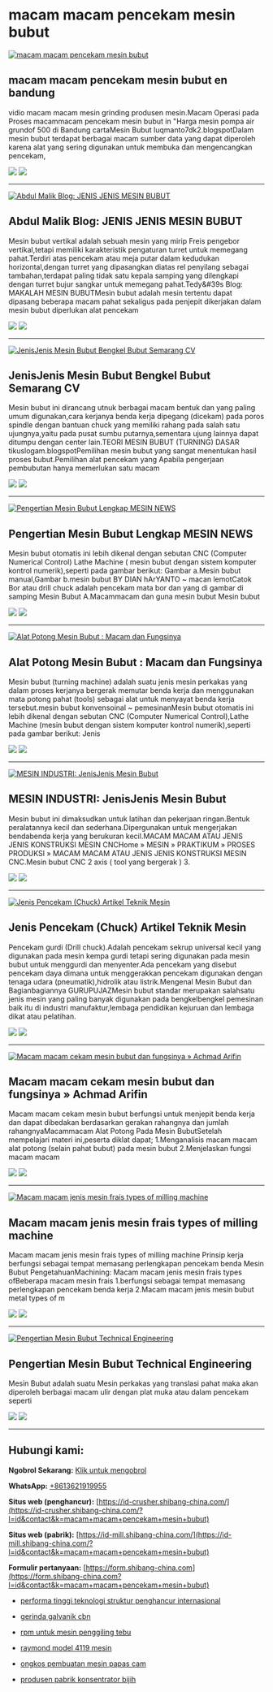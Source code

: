 # macam macam pencekam mesin bubut

<a href="https://swt.shibang-china.com/?l=id&img&k=macam+macam+pencekam+mesin+bubut" target="_blank">![macam macam pencekam mesin bubut](http://static.shibang-china.com/all-800x300/916.jpg)</a>

## macam macam pencekam mesin bubut en bandung
vidio macam macam mesin grinding produsen mesin.Macam Operasi pada Proses macammacam pencekam mesin bubut in "Harga mesin pompa air grundof 500 di Bandung cartaMesin Bubut luqmanto7dk2.blogspotDalam mesin bubut terdapat berbagai macam sumber data yang dapat diperoleh karena alat yang sering digunakan untuk membuka dan mengencangkan pencekam,


<a href="https://whatsapp.shibangsoft.com/WhatsApp.php" target="_blank" title="WhatsApp">![](http://static.shibang-china.com/icon/whatsapp.png)</a> <a href="https://swt.shibang-china.com/?l=id&icon&k=macam+macam+pencekam+mesin+bubut" target="_blank">![](http://static.shibang-china.com/icon/chat-id.png)</a>

---

<a href="https://swt.shibang-china.com/?l=id&img&k=macam+macam+pencekam+mesin+bubut" target="_blank">![Abdul Malik Blog: JENIS JENIS MESIN BUBUT](http://static.shibang-china.com/all-800x300/945.jpg)</a>

## Abdul Malik Blog: JENIS JENIS MESIN BUBUT
Mesin bubut vertikal adalah sebuah mesin yang mirip Freis pengebor vertikal,tetapi memiliki karakteristik pengaturan turret untuk memegang pahat.Terdiri atas pencekam atau meja putar dalam kedudukan horizontal,dengan turret yang dipasangkan diatas rel penyilang sebagai tambahan,terdapat paling tidak satu kepala samping yang dilengkapi dengan turret bujur sangkar untuk memegang pahat.Tedy&#39s Blog: MAKALAH MESIN BUBUTMesin bubut adalah mesin tertentu dapat dipasang beberapa macam pahat sekaligus pada penjepit dikerjakan dalam mesin bubut diperlukan alat pencekam


<a href="https://whatsapp.shibangsoft.com/WhatsApp.php" target="_blank" title="WhatsApp">![](http://static.shibang-china.com/icon/whatsapp.png)</a> <a href="https://swt.shibang-china.com/?l=id&icon&k=macam+macam+pencekam+mesin+bubut" target="_blank">![](http://static.shibang-china.com/icon/chat-id.png)</a>

---

<a href="https://swt.shibang-china.com/?l=id&img&k=macam+macam+pencekam+mesin+bubut" target="_blank">![JenisJenis Mesin Bubut Bengkel Bubut Semarang CV](http://static.shibang-china.com/all-800x300/733.jpg)</a>

## JenisJenis Mesin Bubut Bengkel Bubut Semarang CV
Mesin bubut ini dirancang utnuk berbagai macam bentuk dan yang paling umum digunakan,cara kerjanya benda kerja dipegang (dicekam) pada poros spindle dengan bantuan chuck yang memiliki rahang pada salah satu ujungnya,yaitu pada pusat sumbu putarnya,sementara ujung lainnya dapat ditumpu dengan center lain.TEORI MESIN BUBUT (TURNING) DASAR tikuslogam.blogspotPemilihan mesin bubut yang sangat menentukan hasil proses bubut.Pemilihan alat pencekam yang Apabila pengerjaan pembubutan hanya memerlukan satu macam


<a href="https://whatsapp.shibangsoft.com/WhatsApp.php" target="_blank" title="WhatsApp">![](http://static.shibang-china.com/icon/whatsapp.png)</a> <a href="https://swt.shibang-china.com/?l=id&icon&k=macam+macam+pencekam+mesin+bubut" target="_blank">![](http://static.shibang-china.com/icon/chat-id.png)</a>

---

<a href="https://swt.shibang-china.com/?l=id&img&k=macam+macam+pencekam+mesin+bubut" target="_blank">![Pengertian Mesin Bubut Lengkap MESIN NEWS](http://static.shibang-china.com/all-800x300/600.jpg)</a>

## Pengertian Mesin Bubut Lengkap MESIN NEWS
Mesin bubut otomatis ini lebih dikenal dengan sebutan CNC (Computer Numerical Control) Lathe Machine ( mesin bubut dengan sistem komputer kontrol numerik),seperti pada gambar berikut: Gambar a.Mesin bubut manual,Gambar b.mesin bubut BY DIAN hArYANTO ~ macan lemotCatok Bor atau drill chuck adalah pencekam mata bor dan yang di gambar di samping Mesin Bubut A.Macammacam dan guna mesin bubut Mesin bubut


<a href="https://whatsapp.shibangsoft.com/WhatsApp.php" target="_blank" title="WhatsApp">![](http://static.shibang-china.com/icon/whatsapp.png)</a> <a href="https://swt.shibang-china.com/?l=id&icon&k=macam+macam+pencekam+mesin+bubut" target="_blank">![](http://static.shibang-china.com/icon/chat-id.png)</a>

---

<a href="https://swt.shibang-china.com/?l=id&img&k=macam+macam+pencekam+mesin+bubut" target="_blank">![Alat Potong Mesin Bubut : Macam dan Fungsinya](http://static.shibang-china.com/all-800x300/1084.jpg)</a>

## Alat Potong Mesin Bubut : Macam dan Fungsinya
Mesin bubut (turning machine) adalah suatu jenis mesin perkakas yang dalam proses kerjanya bergerak memutar benda kerja dan menggunakan mata potong pahat (tools) sebagai alat untuk menyayat benda kerja tersebut.mesin bubut konvensoinal ~ pemesinanMesin bubut otomatis ini lebih dikenal dengan sebutan CNC (Computer Numerical Control),Lathe Machine (mesin bubut dengan sistem komputer kontrol numerik),seperti pada gambar berikut: Jenis


<a href="https://whatsapp.shibangsoft.com/WhatsApp.php" target="_blank" title="WhatsApp">![](http://static.shibang-china.com/icon/whatsapp.png)</a> <a href="https://swt.shibang-china.com/?l=id&icon&k=macam+macam+pencekam+mesin+bubut" target="_blank">![](http://static.shibang-china.com/icon/chat-id.png)</a>

---

<a href="https://swt.shibang-china.com/?l=id&img&k=macam+macam+pencekam+mesin+bubut" target="_blank">![MESIN INDUSTRI: JenisJenis Mesin Bubut](http://static.shibang-china.com/all-800x300/459.jpg)</a>

## MESIN INDUSTRI: JenisJenis Mesin Bubut
Mesin bubut ini dimaksudkan untuk latihan dan pekerjaan ringan.Bentuk peralatannya kecil dan sederhana.Dipergunakan untuk mengerjakan bendabenda kerja yang berukuran kecil.MACAM MACAM ATAU JENIS JENIS KONSTRUKSI MESIN CNCHome » MESIN » PRAKTIKUM » PROSES PRODUKSI » MACAM MACAM ATAU JENIS JENIS KONSTRUKSI MESIN CNC.Mesin bubut CNC 2 axis ( tool yang bergerak ) 3.


<a href="https://whatsapp.shibangsoft.com/WhatsApp.php" target="_blank" title="WhatsApp">![](http://static.shibang-china.com/icon/whatsapp.png)</a> <a href="https://swt.shibang-china.com/?l=id&icon&k=macam+macam+pencekam+mesin+bubut" target="_blank">![](http://static.shibang-china.com/icon/chat-id.png)</a>

---

<a href="https://swt.shibang-china.com/?l=id&img&k=macam+macam+pencekam+mesin+bubut" target="_blank">![Jenis Pencekam (Chuck) Artikel Teknik Mesin](http://static.shibang-china.com/all-800x300/1364.jpg)</a>

## Jenis Pencekam (Chuck) Artikel Teknik Mesin
Pencekam gurdi (Drill chuck).Adalah pencekam sekrup universal kecil yang digunakan pada mesin kempa gurdi tetapi sering digunakan pada mesin bubut untuk menggurdi dan menyenter.Ada pencekam yang disebut pencekam daya dimana untuk menggerakkan pencekam digunakan dengan tenaga udara (pneumatik),hidrolik atau listrik.Mengenal Mesin Bubut dan Bagianbagiannya GURUPUJAZMesin bubut standar merupakan salahsatu jenis mesin yang paling banyak digunakan pada bengkelbengkel pemesinan baik itu di industri manufaktur,lembaga pendidikan kejuruan dan lembaga dikat atau pelatihan.


<a href="https://whatsapp.shibangsoft.com/WhatsApp.php" target="_blank" title="WhatsApp">![](http://static.shibang-china.com/icon/whatsapp.png)</a> <a href="https://swt.shibang-china.com/?l=id&icon&k=macam+macam+pencekam+mesin+bubut" target="_blank">![](http://static.shibang-china.com/icon/chat-id.png)</a>

---

<a href="https://swt.shibang-china.com/?l=id&img&k=macam+macam+pencekam+mesin+bubut" target="_blank">![Macam macam cekam mesin bubut dan fungsinya » Achmad Arifin](http://static.shibang-china.com/all-800x300/781.jpg)</a>

## Macam macam cekam mesin bubut dan fungsinya » Achmad Arifin
Macam macam cekam mesin bubut berfungsi untuk menjepit benda kerja dan dapat dibedakan berdasarkan gerakan rahangnya dan jumlah rahangnyaMacammacam Alat Potong Pada Mesin BubutSetelah mempelajari materi ini,peserta diklat dapat; 1.Menganalisis macam macam alat potong (selain pahat bubut) pada mesin bubut 2.Menjelaskan fungsi macam macam


<a href="https://whatsapp.shibangsoft.com/WhatsApp.php" target="_blank" title="WhatsApp">![](http://static.shibang-china.com/icon/whatsapp.png)</a> <a href="https://swt.shibang-china.com/?l=id&icon&k=macam+macam+pencekam+mesin+bubut" target="_blank">![](http://static.shibang-china.com/icon/chat-id.png)</a>

---

<a href="https://swt.shibang-china.com/?l=id&img&k=macam+macam+pencekam+mesin+bubut" target="_blank">![Macam macam jenis mesin frais types of milling machine](http://static.shibang-china.com/all-800x300/1171.jpg)</a>

## Macam macam jenis mesin frais types of milling machine
Macam macam jenis mesin frais types of milling machine Prinsip kerja berfungsi sebagai tempat memasang perlengkapan pencekam benda Mesin Bubut PengetahuanMachining: Macam macam jenis mesin frais types ofBeberapa macam mesin frais 1.berfungsi sebagai tempat memasang perlengkapan pencekam benda kerja 2.Macam macam jenis mesin bubut metal types of m


<a href="https://whatsapp.shibangsoft.com/WhatsApp.php" target="_blank" title="WhatsApp">![](http://static.shibang-china.com/icon/whatsapp.png)</a> <a href="https://swt.shibang-china.com/?l=id&icon&k=macam+macam+pencekam+mesin+bubut" target="_blank">![](http://static.shibang-china.com/icon/chat-id.png)</a>

---

<a href="https://swt.shibang-china.com/?l=id&img&k=macam+macam+pencekam+mesin+bubut" target="_blank">![Pengertian Mesin Bubut Technical Engineering](http://static.shibang-china.com/all-800x300/739.jpg)</a>

## Pengertian Mesin Bubut Technical Engineering
Mesin Bubut adalah suatu Mesin perkakas yang translasi pahat maka akan diperoleh berbagai macam ulir dengan plat muka atau dalam pencekam seperti

<a href="https://whatsapp.shibangsoft.com/WhatsApp.php" target="_blank" title="WhatsApp">![](http://static.shibang-china.com/icon/whatsapp.png)</a> <a href="https://swt.shibang-china.com/?l=id&icon&k=macam+macam+pencekam+mesin+bubut" target="_blank">![](http://static.shibang-china.com/icon/chat-id.png)</a>

---
## Hubungi kami:

**Ngobrol Sekarang:** [Klik untuk mengobrol](https://swt.shibang-china.com?l=id&contact&k=macam+macam+pencekam+mesin+bubut)

**WhatsApp:**  [+8613621919955](https://whatsapp.shibangsoft.com/WhatsApp.php)

**Situs web (penghancur):** [https://id-crusher.shibang-china.com/](https://id-crusher.shibang-china.com/?l=id&contact&k=macam+macam+pencekam+mesin+bubut)

**Situs web (pabrik):** [https://id-mill.shibang-china.com/](https://id-mill.shibang-china.com/?l=id&contact&k=macam+macam+pencekam+mesin+bubut)

**Formulir pertanyaan:** [https://form.shibang-china.com](https://form.shibang-china.com?l=id&contact&k=macam+macam+pencekam+mesin+bubut)

* [performa tinggi teknologi struktur penghancur internasional](../34/performa%20tinggi%20teknologi%20struktur%20penghancur%20internasional.md)

* [gerinda galvanik cbn](../31/gerinda%20galvanik%20cbn.md)

* [rpm untuk mesin penggiling tebu](../37/rpm%20untuk%20mesin%20penggiling%20tebu.md)

* [raymond model 4119 mesin](../32/raymond%20model%204119%20mesin.md)

* [ongkos pembuatan mesin papas cam](../33/ongkos%20pembuatan%20mesin%20papas%20cam.md)

* [produsen pabrik konsentrator bijih](../35/produsen%20pabrik%20konsentrator%20bijih.md)